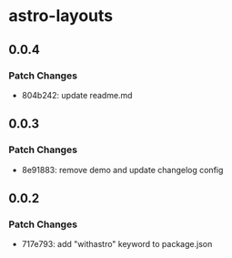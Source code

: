 # astro-layouts

## 0.0.4

### Patch Changes

- 804b242: update readme.md

## 0.0.3

### Patch Changes

- 8e91883: remove demo and update changelog config

## 0.0.2

### Patch Changes

- 717e793: add "withastro" keyword to package.json
